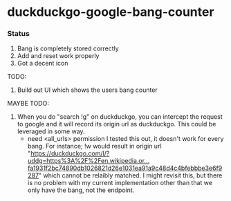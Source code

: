 # duckduckgo-google-bang-counter

### Status

1. Bang is completely stored correctly 
2. Add and reset work properly
3. Got a decent icon

TODO:
1. Build out UI which shows the users bang counter

MAYBE TODO:
1. When you do "search !g" on duckduckgo, you can intercept the request to google and it will record its
origin url as duckduckgo. This could be leveraged in some way.
    - need <all_urls> permission
I tested this out, it doesn't work for every bang. For instance; !w would result in origin url 
"https://duckduckgo.com/l/?uddg=https%3A%2F%2Fen.wikipedia.or…fa1931f2bc74890db1026821d26e1031ea91a9c48d4c4bfebbbe3e6f9287"
which cannot be relaibly matched. I might revisit this, but there is no problem with my current implementation other than that we only have the bang, not the endpoint.